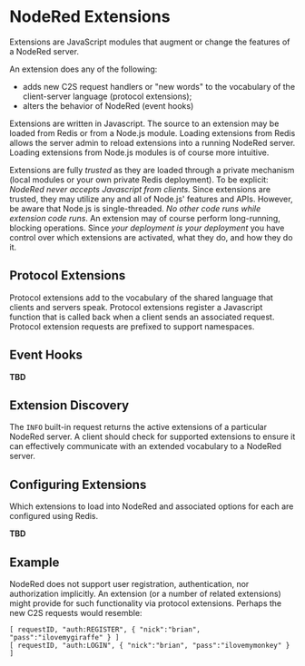 # NodeRed Extensions

Extensions are JavaScript modules that augment or change the features of
a NodeRed server. 

An extension does any of the following:

- adds new C2S request handlers or "new words" to the vocabulary of the
  client-server language (protocol extensions); 
- alters the behavior of NodeRed (event hooks)

Extensions are written in Javascript.  The source to an extension may be loaded
from Redis or from a Node.js module.  Loading extensions from Redis allows the
server admin to reload extensions into a running NodeRed server.  Loading
extensions from Node.js modules is of course more intuitive.

Extensions are fully *trusted* as they are loaded through a private mechanism
(local modules or your own private Redis deployment).  To be explicit: *NodeRed
never accepts Javascript from clients.* Since extensions are trusted, they may
utilize any and all of Node.js' features and APIs.  However, be aware that
Node.js is single-threaded.  *No other code runs while extension code runs*.
An extension may of course perform long-running, blocking operations.  Since
*your deployment is your deployment* you have control over which extensions are
activated, what they do, and how they do it.

## Protocol Extensions

Protocol extensions add to the vocabulary of the shared language that clients
and servers speak.  Protocol extensions register a Javascript function that is
called back when a client sends an associated request.  Protocol extension
requests are prefixed to support namespaces.  

## Event Hooks

**TBD**

## Extension Discovery

The `INFO` built-in request returns the active extensions of a particular
NodeRed server.  A client should check for supported extensions to ensure it
can effectively communicate with an extended vocabulary to a NodeRed server.

## Configuring Extensions

Which extensions to load into NodeRed and associated options for each are
configured using Redis.  

**TBD**

## Example

NodeRed does not support user registration, authentication, nor authorization
implicitly.  An extension (or a number of related extensions) might provide for
such functionality via protocol extensions.  Perhaps the new C2S requests would
resemble:

    [ requestID, "auth:REGISTER", { "nick":"brian", "pass":"ilovemygiraffe" } ]
    [ requestID, "auth:LOGIN", { "nick":"brian", "pass":"ilovemymonkey" } ]

